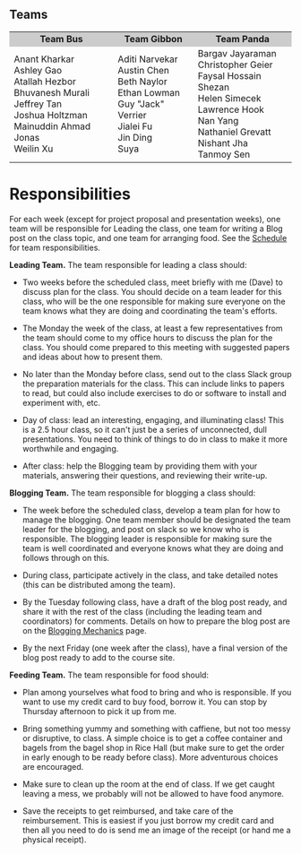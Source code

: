 ## Teams

<table>
<tr bgcolor="#CCC"><td align="center"><b>Team Bus</b></td><td align="center"><b>Team Gibbon</b></td><td align="center"><b>Team Panda</b></td></tr>
<tr>
<td>
Anant Kharkar<br>
Ashley Gao  <br>
Atallah Hezbor  <br>
Bhuvanesh Murali<br>
Jeffrey Tan<br>
Joshua Holtzman  <br>
Mainuddin Ahmad Jonas<br>  
Weilin Xu<br>
</td>
<td>
Aditi Narvekar<br>  
Austin Chen  <br>
Beth Naylor<br>
Ethan Lowman  <br>
Guy "Jack" Verrier<br>  
Jialei Fu  <br>
Jin Ding  <br>
Suya
</td>
<td>
Bargav Jayaraman<br>  
Christopher Geier  <br>
Faysal Hossain Shezan  <br>
Helen Simecek<br>
Lawrence Hook<br>
Nan Yang<br>
Nathaniel Grevatt  <br>
Nishant Jha  <br>
Tanmoy Sen  
</td>
</tr>
</table>

</table>

# Responsibilities

For each week (except for project proposal and presentation weeks),
one team will be responsible for Leading the class, one team for
writing a Blog post on the class topic, and one team for arranging
food.  See the [Schedule](/schedule) for team responsibilities.

**Leading Team.**  The team responsible for leading a class should:

- Two weeks before the scheduled class, meet briefly with me (Dave) to
  discuss plan for the class. You should decide on a team leader for
  this class, who will be the one responsible for making sure everyone
  on the team knows what they are doing and coordinating the team's
  efforts.

- The Monday the week of the class, at least a few representatives
  from the team should come to my office hours to discuss the plan for
  the class.  You should come prepared to this meeting with suggested
  papers and ideas about how to present them. 

- No later than the Monday before class, send out to the class Slack group the preparation materials for the class.  This can include links to papers to read, but could also include exercises to do or software to install and experiment with, etc.  

- Day of class: lead an interesting, engaging, and illuminating class! This is a 2.5 hour class, so it can't just be a series of unconnected, dull presentations. You need to think of things to do in class to make it more worthwhile and engaging.

- After class: help the Blogging team by providing them with your materials, answering their questions, and reviewing their write-up.

**Blogging Team.** The team responsible for blogging a class should:

- The week before the scheduled class, develop a team plan for how to
  manage the blogging. One team member should be designated the team
  leader for the blogging, and post on slack so we know who is
  responsible. The blogging leader is responsible for making sure the
  team is well coordinated and everyone knows what they are doing and
  follows through on this.

- During class, participate actively in the class, and take detailed
  notes (this can be distributed among the team).

- By the Tuesday following class, have a draft of the blog post ready,
  and share it with the rest of the class (including the leading team
  and coordinators) for comments. Details on how to prepare the blog post are on the [Blogging Mechanics](/blogging) page.

- By the next Friday (one week after the class), have a final version
  of the blog post ready to add to the course site.

**Feeding Team.** The team responsible for food should:

- Plan among yourselves what food to bring and who is responsible.  If
  you want to use my credit card to buy food, borrow it. You can stop
  by Thursday afternoon to pick it up from me.

- Bring something yummy and something with caffiene, but not too messy
  or disruptive, to class. A simple choice is to get a coffee
  container and bagels from the bagel shop in Rice Hall (but make sure
  to get the order in early enough to be ready before class). More
  adventurous choices are encouraged.

- Make sure to clean up the room at the end of class. If we get caught
  leaving a mess, we probably will not be allowed to have food
  anymore.

- Save the receipts to get reimbursed, and take care of the
  reimbursement. This is easiest if you just borrow my credit card and
  then all you need to do is send me an image of the receipt (or hand
  me a physical receipt).


